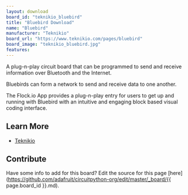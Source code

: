 ```yaml
---
layout: download
board_id: "teknikio_bluebird"
title: "Bluebird Download"
name: "Bluebird"
manufacturer: "Teknikio"
board_url: "https://www.teknikio.com/pages/bluebird"
board_image: "teknikio_bluebird.jpg"
features:
---
```

A plug-n-play circuit board that can be programmed to send and receive information over Bluetooth and the Internet.

Bluebirds can form a network to send and receive data to one another.

The Flock.io App provides a plug-n-play entry for users to get up and running with Bluebird with an intuitive and engaging block based visual coding interface.

## Learn More
* [Teknikio](https://www.teknikio.com/pages/bluebird)

## Contribute

Have some info to add for this board? Edit the source for this page [here](https://github.com/adafruit/circuitpython-org/edit/master/_board/{{ page.board_id }}.md).
